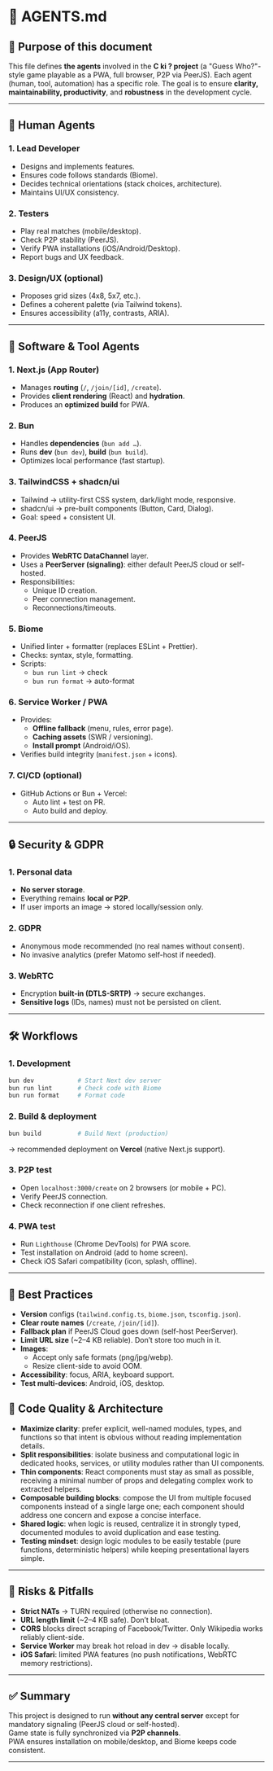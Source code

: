 # 📄 AGENTS.md

## 🎯 Purpose of this document

This file defines **the agents** involved in the **C ki ? project** (a "Guess Who?"-style game playable as a PWA, full browser, P2P via PeerJS).
Each agent (human, tool, automation) has a specific role. The goal is to ensure **clarity, maintainability, productivity**, and **robustness** in the development cycle.

---

## 👤 Human Agents

### 1. **Lead Developer**

- Designs and implements features.
- Ensures code follows standards (Biome).
- Decides technical orientations (stack choices, architecture).
- Maintains UI/UX consistency.

### 2. **Testers**

- Play real matches (mobile/desktop).
- Check P2P stability (PeerJS).
- Verify PWA installations (iOS/Android/Desktop).
- Report bugs and UX feedback.

### 3. **Design/UX (optional)**

- Proposes grid sizes (4x8, 5x7, etc.).
- Defines a coherent palette (via Tailwind tokens).
- Ensures accessibility (a11y, contrasts, ARIA).

---

## 🤖 Software & Tool Agents

### 1. **Next.js (App Router)**

- Manages **routing** (`/`, `/join/[id]`, `/create`).
- Provides **client rendering** (React) and **hydration**.
- Produces an **optimized build** for PWA.

### 2. **Bun**

- Handles **dependencies** (`bun add …`).
- Runs **dev** (`bun dev`), **build** (`bun build`).
- Optimizes local performance (fast startup).

### 3. **TailwindCSS + shadcn/ui**

- Tailwind → utility-first CSS system, dark/light mode, responsive.
- shadcn/ui → pre-built components (Button, Card, Dialog).
- Goal: speed + consistent UI.

### 4. **PeerJS**

- Provides **WebRTC DataChannel** layer.
- Uses a **PeerServer (signaling)**: either default PeerJS cloud or self-hosted.
- Responsibilities:
  - Unique ID creation.
  - Peer connection management.
  - Reconnections/timeouts.

### 5. **Biome**

- Unified linter + formatter (replaces ESLint + Prettier).
- Checks: syntax, style, formatting.
- Scripts:
  - `bun run lint` → check
  - `bun run format` → auto-format

### 6. **Service Worker / PWA**

- Provides:
  - **Offline fallback** (menu, rules, error page).
  - **Caching assets** (SWR / versioning).
  - **Install prompt** (Android/iOS).
- Verifies build integrity (`manifest.json` + icons).

### 7. **CI/CD (optional)**

- GitHub Actions or Bun + Vercel:
  - Auto lint + test on PR.
  - Auto build and deploy.

---

## 🔒 Security & GDPR

### 1. Personal data

- **No server storage**.
- Everything remains **local or P2P**.
- If user imports an image → stored locally/session only.

### 2. GDPR

- Anonymous mode recommended (no real names without consent).
- No invasive analytics (prefer Matomo self-host if needed).

### 3. WebRTC

- Encryption **built-in (DTLS-SRTP)** → secure exchanges.
- **Sensitive logs** (IDs, names) must not be persisted on client.

---

## 🛠️ Workflows

### 1. Development

```bash
bun dev            # Start Next dev server
bun run lint       # Check code with Biome
bun run format     # Format code
```

### 2. Build & deployment

```bash
bun build          # Build Next (production)
```

→ recommended deployment on **Vercel** (native Next.js support).

### 3. P2P test

- Open `localhost:3000/create` on 2 browsers (or mobile + PC).
- Verify PeerJS connection.
- Check reconnection if one client refreshes.

### 4. PWA test

- Run `Lighthouse` (Chrome DevTools) for PWA score.
- Test installation on Android (add to home screen).
- Check iOS Safari compatibility (icon, splash, offline).

---

## 📌 Best Practices

- **Version** configs (`tailwind.config.ts`, `biome.json`, `tsconfig.json`).
- **Clear route names** (`/create`, `/join/[id]`).
- **Fallback plan** if PeerJS Cloud goes down (self-host PeerServer).
- **Limit URL size** (~2–4 KB reliable). Don’t store too much in it.
- **Images**:
  - Accept only safe formats (png/jpg/webp).
  - Resize client-side to avoid OOM.
- **Accessibility**: focus, ARIA, keyboard support.
- **Test multi-devices**: Android, iOS, desktop.

## 🧭 Code Quality & Architecture

- **Maximize clarity**: prefer explicit, well-named modules, types, and functions so that intent is obvious without reading implementation details.
- **Split responsibilities**: isolate business and computational logic in dedicated hooks, services, or utility modules rather than UI components.
- **Thin components**: React components must stay as small as possible, receiving a minimal number of props and delegating complex work to extracted helpers.
- **Composable building blocks**: compose the UI from multiple focused components instead of a single large one; each component should address one concern and expose a concise interface.
- **Shared logic**: when logic is reused, centralize it in strongly typed, documented modules to avoid duplication and ease testing.
- **Testing mindset**: design logic modules to be easily testable (pure functions, deterministic helpers) while keeping presentational layers simple.

---

## 🚨 Risks & Pitfalls

- **Strict NATs** → TURN required (otherwise no connection).
- **URL length limit** (~2–4 KB safe). Don’t bloat.
- **CORS** blocks direct scraping of Facebook/Twitter. Only Wikipedia works reliably client-side.
- **Service Worker** may break hot reload in dev → disable locally.
- **iOS Safari**: limited PWA features (no push notifications, WebRTC memory restrictions).

---

## ✅ Summary

This project is designed to run **without any central server** except for mandatory signaling (PeerJS cloud or self-hosted).  
Game state is fully synchronized via **P2P channels**.  
PWA ensures installation on mobile/desktop, and Biome keeps code consistent.

---
